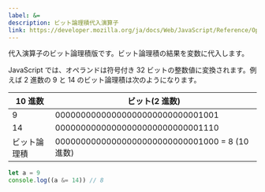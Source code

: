 ```yaml
---
label: &=
description: ビット論理積代入演算子
link: https://developer.mozilla.org/ja/docs/Web/JavaScript/Reference/Operators/Bitwise_AND_assignment
---
```


代入演算子のビット論理積版です。ビット論理積の結果を変数に代入します。

JavaScript では、オペランドは符号付き 32 ビットの整数値に変換されます。例えば 2 進数の 9 と 14 のビット論理積は次のようになります。

| 10 進数      | ビット(2 進数)                                 |
| ------------ | ---------------------------------------------- |
| 9            | 00000000000000000000000000001001               |
| 14           | 00000000000000000000000000001110               |
| ビット論理積 | 00000000000000000000000000001000 = 8 (10 進数) |

```typescript
let a = 9
console.log((a &= 14)) // 8
```
